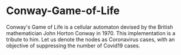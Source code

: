 # Conway-Game-of-Life
Conway's Game of Life is a cellular automaton devised by the British mathematician John Horton Conway in 1970. This implementation is a tribute to him. Let us denote the nodes as Coronavirus cases, with an objective of suppressing the number of Covid19 cases.
